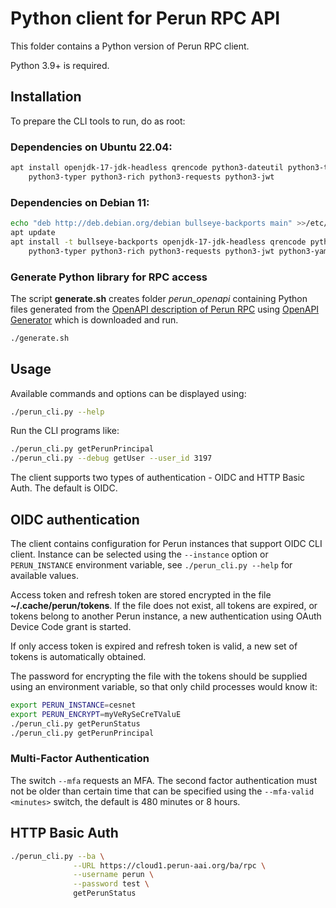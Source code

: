 # Python client for Perun RPC API
This folder contains a Python version of Perun RPC client.

Python 3.9+ is required.
## Installation

To prepare the CLI tools to run, do as root:

### Dependencies on Ubuntu 22.04:
```bash
apt install openjdk-17-jdk-headless qrencode python3-dateutil python3-typing-extensions \
    python3-typer python3-rich python3-requests python3-jwt
```

### Dependencies on Debian 11:
```bash
echo "deb http://deb.debian.org/debian bullseye-backports main" >>/etc/apt/sources.list
apt update
apt install -t bullseye-backports openjdk-17-jdk-headless qrencode python3-dateutil python3-typing-extensions \
    python3-typer python3-rich python3-requests python3-jwt python3-yaml
```

### Generate Python library for RPC access

The script **generate.sh** creates folder *perun_openapi* 
containing Python files generated from the [OpenAPI description of Perun RPC](../perun-openapi/openapi.yml)
using [OpenAPI Generator](https://openapi-generator.tech/docs/usage#generate) which is downloaded and run.
```bash
./generate.sh
```

## Usage

Available commands and options can be displayed using:
```bash
./perun_cli.py --help
```
Run the CLI programs like:
```bash
./perun_cli.py getPerunPrincipal
./perun_cli.py --debug getUser --user_id 3197
```

The client supports two types of authentication - OIDC and HTTP Basic Auth. The default is OIDC.

## OIDC authentication

The client contains configuration for Perun instances that support OIDC CLI client.
Instance can be selected using the `--instance` option or `PERUN_INSTANCE` environment variable,
see `./perun_cli.py --help` for available values.

Access token and refresh token are stored encrypted in the file **~/.cache/perun/tokens**. If the file does not exist, 
all tokens are expired, or tokens belong to another Perun instance, a new authentication using OAuth Device Code grant is started. 

If only access token is expired and refresh token is valid, a new set of tokens is automatically obtained.

The password for encrypting the file with the tokens should be supplied using an environment variable, 
so that only child processes would know it:
```bash
export PERUN_INSTANCE=cesnet
export PERUN_ENCRYPT=myVeRySeCreTValuE
./perun_cli.py getPerunStatus
./perun_cli.py getPerunPrincipal
```
### Multi-Factor Authentication

The switch `--mfa` requests an MFA. The second factor authentication must not be older than certain time that
can be specified using the `--mfa-valid <minutes>` switch, the default is 480 minutes or 8 hours.

## HTTP Basic Auth

```bash
./perun_cli.py --ba \
              --URL https://cloud1.perun-aai.org/ba/rpc \
              --username perun \
              --password test \
              getPerunStatus
```
